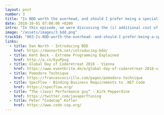 ```yaml
---
layout: post
number: 3
title: "Is BDD worth the overhead, and should I prefer being a specialist or a generalist?"
date: 2018-10-01 07:00:00 +0200
intro: "In this episode, we were discussing the (i) additional cost of following BDD. We concluded that the core of BDD is the understanding of what needs to be done and as such, it can be compared to TDD or ATDD. Maybe there is no additional cost, rather a cost of not doing it. During the second part, we focused on the question of (ii) being a generalist or specials. What impact this decision has on career, teamwork and project success and whether there is a preference for us."
image: "/assets/images/3_bdd.png"
trackId: "003-Is-BDD-worth-the-overhead--and-should-I-prefer-being-a-specialist-or-a-generalist-e36lmb/a-aad88b"
links:
  - title: Dan North - Introducing BDD
    href: https://dannorth.net/introducing-bdd/
  - title: Kent Beck - Extreme Programming Explained
    href: http://a.co/6yuPpvg
  - title: Global Day of Coderetreat 2018 - Vienna
    href: https://www.eventbrite.de/e/global-day-of-coderetreat-2018-vienna-austria-17-november-2018-tickets-46931196472
  - title: Pomodoro Technique
    href: https://francescocirillo.com/pages/pomodoro-technique
  - title: SpecFlow - Binding Business Requirements to .NET Code
    href: https://specflow.org/
  - title: “The (Java) Performance guy” - Kirk Pepperdine
    href: https://twitter.com/javaperftuning
  - title: Peter “CodeCop” Kofler
    href: https://www.code-cop.org/
---
```


